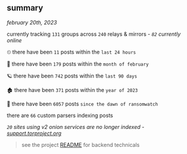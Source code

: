 
## summary
_february 20th, 2023_

currently tracking `131` groups across `240` relays & mirrors - _`82` currently online_

⏲ there have been `11` posts within the `last 24 hours`

🦈 there have been `179` posts within the `month of february`

🪐 there have been `742` posts within the `last 90 days`

🏚 there have been `371` posts within the `year of 2023`

🦕 there have been `6057` posts `since the dawn of ransomwatch`

there are `66` custom parsers indexing posts

_`20` sites using v2 onion services are no longer indexed - [support.torproject.org](https://support.torproject.org/onionservices/v2-deprecation/)_

> see the project [README](https://github.com/joshhighet/ransomwatch#ransomwatch--) for backend technicals
